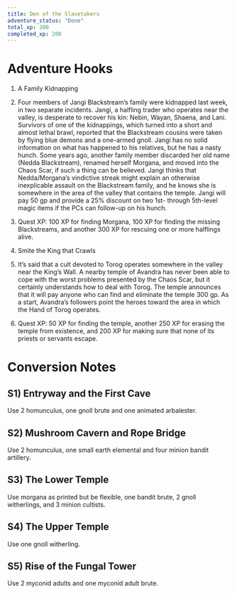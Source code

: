 ```yaml
---
title: Den of the Slavetakers
adventure_status: "Done"
total_xp: 200
completed_xp: 200
---
```




# Adventure Hooks

1. A Family Kidnapping

1. Four members of Jangi Blackstream’s family were kidnapped last week, in two separate incidents. Jangi, a halfling trader who operates near the valley, is desperate to recover his kin: Nebin, Wayan, Shaena, and Lani. Survivors of one of the kidnappings, which turned into a short and almost lethal brawl, reported that the Blackstream cousins were taken by flying blue demons and a one-armed gnoll. Jangi has no solid information on what has happened to his relatives, but he has a nasty hunch. Some years ago, another family member discarded her old name (Nedda Blackstream), renamed herself Morgana, and moved into the Chaos Scar, if such a thing can be believed. Jangi thinks that Nedda/Morgana’s vindictive streak might explain an otherwise inexplicable assault on the Blackstream family, and he knows she is somewhere in the area of the valley that contains the temple. Jangi will pay 50 gp and provide a 25% discount on two 1st- through 5th-level magic items if the PCs can follow-up on his hunch.
2. Quest XP: 100 XP for finding Morgana, 100 XP for finding the missing Blackstreams, and another 300 XP for rescuing one or more halflings alive.

1. Smite the King that Crawls

1. It’s said that a cult devoted to Torog operates somewhere in the valley near the King’s Wall. A nearby temple of Avandra has never been able to cope with the worst problems presented by the Chaos Scar, but it certainly understands how to deal with Torog. The temple announces that it will pay anyone who can find and eliminate the temple 300 gp. As a start, Avandra’s followers point the heroes toward the area in which the Hand of Torog operates.
2. Quest XP: 50 XP for finding the temple, another 250 XP for erasing the temple from existence, and 200 XP for making sure that none of its priests or servants escape.

# Conversion Notes

## S1) Entryway and the First Cave

Use 2 homunculus, one gnoll brute and one animated arbalester.

## S2) Mushroom Cavern and Rope Bridge

Use 2 homunculus, one small earth elemental and four minion bandit artillery.

## S3) The Lower Temple

Use morgana as printed but be flexible, one bandit brute, 2 gnoll witherlings, and 3 minion cultists.

## S4) The Upper Temple

Use one gnoll witherling.

## S5) Rise of the Fungal Tower

Use 2 myconid adults and one myconid adult brute.